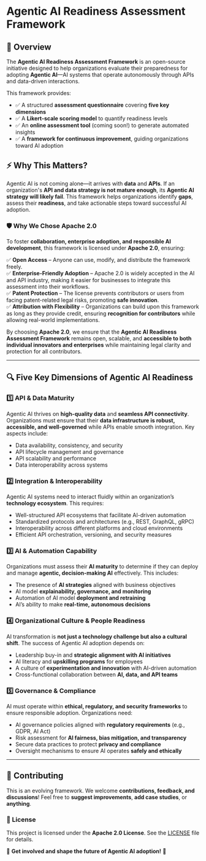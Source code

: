 # Agentic AI Readiness Assessment Framework

## 🚀 Overview
The **Agentic AI Readiness Assessment Framework** is an open-source initiative designed to help organizations evaluate their preparedness for adopting **Agentic AI**—AI systems that operate autonomously through APIs and data-driven interactions.

This framework provides:
- ✅ A structured **assessment questionnaire** covering **five key dimensions**
- ✅ A **Likert-scale scoring model** to quantify readiness levels
- ✅ An **online assessment tool** (coming soon!) to generate automated insights
- ✅ A **framework for continuous improvement**, guiding organizations toward AI adoption

## ⚡ Why This Matters?
Agentic AI is not coming alone—it arrives with **data** and **APIs**. If an organization's **API and data strategy is not mature enough**, its **Agentic AI strategy will likely fail**. This framework helps organizations identify **gaps**, assess their **readiness**, and take actionable steps toward successful AI adoption.

### 🛡 Why We Chose Apache 2.0
To foster **collaboration, enterprise adoption, and responsible AI development**, this framework is licensed under **Apache 2.0**, ensuring:

✅ **Open Access** – Anyone can use, modify, and distribute the framework freely.  
✅ **Enterprise-Friendly Adoption** – Apache 2.0 is widely accepted in the AI and API industry, making it easier for businesses to integrate this assessment into their workflows.  
✅ **Patent Protection** – The license prevents contributors or users from facing patent-related legal risks, promoting **safe innovation**.  
✅ **Attribution with Flexibility** – Organizations can build upon this framework as long as they provide credit, ensuring **recognition for contributors** while allowing real-world implementations.  

By choosing **Apache 2.0**, we ensure that the **Agentic AI Readiness Assessment Framework** remains open, scalable, and **accessible to both individual innovators and enterprises** while maintaining legal clarity and protection for all contributors.

---

## 🔍 Five Key Dimensions of Agentic AI Readiness

### 1️⃣ API & Data Maturity
Agentic AI thrives on **high-quality data** and **seamless API connectivity**. Organizations must ensure that their **data infrastructure is robust, accessible, and well-governed** while APIs enable smooth integration. Key aspects include:
- Data availability, consistency, and security
- API lifecycle management and governance
- API scalability and performance
- Data interoperability across systems

### 2️⃣ Integration & Interoperability
Agentic AI systems need to interact fluidly within an organization’s **technology ecosystem**. This requires:
- Well-structured API ecosystems that facilitate AI-driven automation
- Standardized protocols and architectures (e.g., REST, GraphQL, gRPC)
- Interoperability across different platforms and cloud environments
- Efficient API orchestration, versioning, and security measures

### 3️⃣ AI & Automation Capability
Organizations must assess their **AI maturity** to determine if they can deploy and manage **agentic, decision-making AI** effectively. This includes:
- The presence of **AI strategies** aligned with business objectives
- AI model **explainability, governance, and monitoring**
- Automation of AI model **deployment and retraining**
- AI’s ability to make **real-time, autonomous decisions**

### 4️⃣ Organizational Culture & People Readiness
AI transformation is **not just a technology challenge but also a cultural shift**. The success of Agentic AI adoption depends on:
- Leadership buy-in and **strategic alignment with AI initiatives**
- AI literacy and **upskilling programs** for employees
- A culture of **experimentation and innovation** with AI-driven automation
- Cross-functional collaboration between **AI, data, and API teams**

### 5️⃣ Governance & Compliance
AI must operate within **ethical, regulatory, and security frameworks** to ensure responsible adoption. Organizations need:
- AI governance policies aligned with **regulatory requirements** (e.g., GDPR, AI Act)
- Risk assessment for **AI fairness, bias mitigation, and transparency**
- Secure data practices to protect **privacy and compliance**
- Oversight mechanisms to ensure AI operates **safely and ethically**

---

## 🤝 Contributing
This is an evolving framework. We welcome **contributions, feedback, and discussions**! Feel free to **suggest improvements**, **add case studies**, or **anything**.

### 📜 License
This project is licensed under the **Apache 2.0 License**. See the [LICENSE](LICENSE) file for details.

🔗 **Get involved and shape the future of Agentic AI adoption!** 🚀
